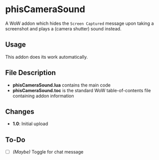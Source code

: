 # phisCameraSound
A WoW addon which hides the `Screen Captured` message upon taking a screenshot and plays a (camera shutter) sound instead.

## Usage
This addon does its work automatically.

## File Description
- **phisCameraSound.lua** contains the main code
- **phisCameraSound.toc** is the standard WoW table-of-contents file containing addon information

## Changes
- **1.0**: Initial upload

## To-Do
- [ ] *(Maybe)* Toggle for chat message
